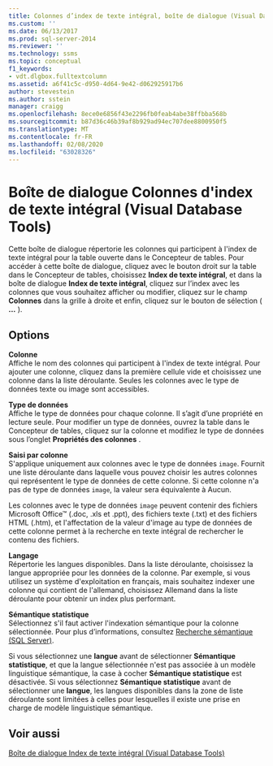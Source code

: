 ```yaml
---
title: Colonnes d’index de texte intégral, boîte de dialogue (Visual Database Tools) | Microsoft Docs
ms.custom: ''
ms.date: 06/13/2017
ms.prod: sql-server-2014
ms.reviewer: ''
ms.technology: ssms
ms.topic: conceptual
f1_keywords:
- vdt.dlgbox.fulltextcolumn
ms.assetid: a6f41c5c-d950-4d64-9e42-d062925917b6
author: stevestein
ms.author: sstein
manager: craigg
ms.openlocfilehash: 8ece0e6856f43e2296fb0feab4abe38ffbba568b
ms.sourcegitcommit: b87d36c46b39af8b929ad94ec707dee8800950f5
ms.translationtype: MT
ms.contentlocale: fr-FR
ms.lasthandoff: 02/08/2020
ms.locfileid: "63028326"
---
```

# <a name="full-text-index-columns-dialog-box-visual-database-tools"></a>Boîte de dialogue Colonnes d'index de texte intégral (Visual Database Tools)
  Cette boîte de dialogue répertorie les colonnes qui participent à l'index de texte intégral pour la table ouverte dans le Concepteur de tables. Pour accéder à cette boîte de dialogue, cliquez avec le bouton droit sur la table dans le Concepteur de tables, choisissez **Index de texte intégral**, et dans la boîte de dialogue **Index de texte intégral**, cliquez sur l’index avec les colonnes que vous souhaitez afficher ou modifier, cliquez sur le champ **Colonnes** dans la grille à droite et enfin, cliquez sur le bouton de sélection ( **...** ).  
  
## <a name="options"></a>Options  
 **Colonne**  
 Affiche le nom des colonnes qui participent à l'index de texte intégral. Pour ajouter une colonne, cliquez dans la première cellule vide et choisissez une colonne dans la liste déroulante. Seules les colonnes avec le type de données texte ou image sont accessibles.  
  
 **Type de données**  
 Affiche le type de données pour chaque colonne. Il s’agit d’une propriété en lecture seule. Pour modifier un type de données, ouvrez la table dans le Concepteur de tables, cliquez sur la colonne et modifiez le type de données sous l’onglet **Propriétés des colonnes** .  
  
 **Saisi par colonne**  
 S'applique uniquement aux colonnes avec le type de données `image`. Fournit une liste déroulante dans laquelle vous pouvez choisir les autres colonnes qui représentent le type de données de cette colonne. Si cette colonne n'a pas de type de données `image`, la valeur sera équivalente à Aucun.  
  
 Les colonnes avec le type de données `image` peuvent contenir des fichiers Microsoft Office™ (.doc, .xls et .ppt), des fichiers texte (.txt) et des fichiers HTML (.htm), et l'affectation de la valeur d'image au type de données de cette colonne permet à la recherche en texte intégral de rechercher le contenu des fichiers.  
  
 **Langage**  
 Répertorie les langues disponibles. Dans la liste déroulante, choisissez la langue appropriée pour les données de la colonne. Par exemple, si vous utilisez un système d'exploitation en français, mais souhaitez indexer une colonne qui contient de l'allemand, choisissez Allemand dans la liste déroulante pour obtenir un index plus performant.  
  
 **Sémantique statistique**  
 Sélectionnez s'il faut activer l'indexation sémantique pour la colonne sélectionnée. Pour plus d’informations, consultez [Recherche sémantique &#40;SQL Server&#41;](../../relational-databases/search/semantic-search-sql-server.md).  
  
 Si vous sélectionnez une **langue** avant de sélectionner **Sémantique statistique**, et que la langue sélectionnée n'est pas associée à un modèle linguistique sémantique, la case à cocher **Sémantique statistique** est désactivée. Si vous sélectionnez **Sémantique statistique** avant de sélectionner une **langue**, les langues disponibles dans la zone de liste déroulante sont limitées à celles pour lesquelles il existe une prise en charge de modèle linguistique sémantique.  
  
## <a name="see-also"></a>Voir aussi  
 [Boîte de dialogue Index de texte intégral &#40;Visual Database Tools&#41;](visual-database-tools.md)  
  
  
